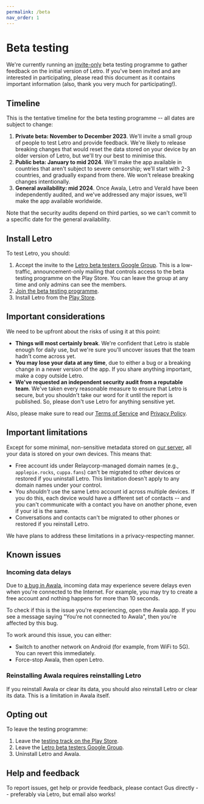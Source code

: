 ```yaml
---
permalink: /beta
nav_order: 1
---
```


# Beta testing

We're currently running an [invite-only](https://play.google.com/console/about/closed-testing/) beta testing programme to gather feedback on the initial version of Letro. If you've been invited and are interested in participating, please read this document as it contains important information (also, thank you very much for participating!).

## Timeline

This is the tentative timeline for the beta testing programme -- all dates are subject to change:

1. **Private beta: November to December 2023**. We'll invite a small group of people to test Letro and provide feedback. We're likely to release breaking changes that would reset the data stored on your device by an older version of Letro, but we'll try our best to minimise this.
2. **Public beta: January to mid 2024**. We'll make the app available in countries that aren't subject to severe censorship; we'll start with 2-3 countries, and gradually expand from there. We won't release breaking changes intentionally.
3. **General availability: mid 2024**. Once Awala, Letro and VeraId have been independently audited, and we've addressed any major issues, we'll make the app available worldwide.

Note that the security audits depend on third parties, so we can't commit to a specific date for the general availability.

## Install Letro

To test Letro, you should:

1. Accept the invite to the [Letro beta testers Google Group](https://groups.google.com/g/letro-beta-testers). This is a low-traffic, announcement-only mailing that controls access to the beta testing programme on the Play Store. You can leave the group at any time and only admins can see the members.
2. [Join the beta testing programme](https://play.google.com/apps/internaltest/4700736795526212865).
3. Install Letro from the [Play Store](https://play.google.com/store/apps/details?id=tech.relaycorp.letro&hl=en-US&ah=p1C05uMiobvkkSCCAfeMRoorAxk).

## Important considerations

We need to be upfront about the risks of using it at this point:

- **Things will most certainly break**. We're confident that Letro is stable enough for daily use, but we're sure you'll uncover issues that the team hadn't come across yet.
- **You may lose your data at any time**, due to either a bug or a breaking change in a newer version of the app. If you share anything important, make a copy outside Letro.
- **We've requested an independent security audit from a reputable team**. We've taken every reasonable measure to ensure that Letro is secure, but you shouldn't take our word for it until the report is published. So, please don't use Letro for anything sensitive yet.

Also, please make sure to read our [Terms of Service](./legal/tos.md) and [Privacy Policy](./legal/privacy-policy.md).

## Important limitations

Except for some minimal, non-sensitive metadata stored on [our server](https://docs.relaycorp.tech/letro-server/), all your data is stored on your own devices. This means that:

- Free account ids under Relaycorp-managed domain names (e.g., `applepie.rocks`, `cuppa.fans`) can't be migrated to other devices or restored if you uninstall Letro. This limitation doesn't apply to any domain names under your control.
- You _shouldn't_ use the same Letro account id across multiple devices. If you do this, each device would have a different set of contacts -- and you can't communicate with a contact you have on another phone, even if your id is the same.
- Conversations and contacts can't be migrated to other phones or restored if you reinstall Letro.

We have plans to address these limitations in a privacy-respecting manner.

## Known issues

### Incoming data delays

Due to [a bug in Awala](https://github.com/relaycorp/relaynet-gateway-android/issues/717), incoming data may experience severe delays even when you're connected to the Internet. For example, you may try to create a free account and nothing happens for more than 10 seconds.

To check if this is the issue you're experiencing, open the Awala app. If you see a message saying "You're not connected to Awala", then you're affected by this bug.

To work around this issue, you can either:

- Switch to another network on Android (for example, from WiFi to 5G). You can revert this immediately.
- Force-stop Awala, then open Letro.

### Reinstalling Awala requires reinstalling Letro

If you reinstall Awala or clear its data, you should also reinstall Letro or clear its data. This is a limitation in Awala itself.

## Opting out

To leave the testing programme:

1. Leave the [testing track on the Play Store](https://play.google.com/apps/internaltest/4700736795526212865).
2. Leave the [Letro beta testers Google Group](https://groups.google.com/g/letro-beta-testers).
3. Uninstall Letro and Awala.

## Help and feedback

To report issues, get help or provide feedback, please contact Gus directly -- preferably via Letro, but email also works!
